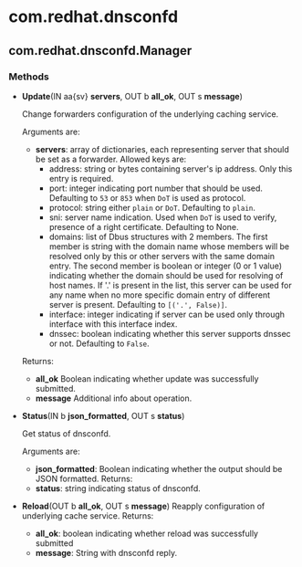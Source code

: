 # com.redhat.dnsconfd

## com.redhat.dnsconfd.Manager

### Methods

- **Update**(IN aa{sv} **servers**, OUT b **all_ok**, OUT s **message**)

  Change forwarders configuration of the underlying caching service.
  
  Arguments are:
  - **servers**: array of dictionaries, each representing server that should
  be set as a forwarder. Allowed keys are:
    - address: string or bytes containing server's ip address. Only this entry is required.
    - port: integer indicating port number that should be used. Defaulting to `53` or `853` when `DoT` is used as protocol.
    - protocol: string either `plain` or `DoT`. Defaulting to `plain`.
    - sni: server name indication. Used when `DoT` is used to verify, presence of a right certificate. Defaulting to None.
    - domains: list of Dbus structures with 2 members. The first member is string with the domain name whose members will be resolved only by this or other servers with the same domain entry. The second member is boolean or integer (0 or 1 value) indicating whether the domain should be used for resolving of host names.
      If '.' is present in the list, this server can be used for any name when no more specific domain entry of different server is present. Defaulting to `[('.', False)]`.
    - interface: integer indicating if server can be used only through interface with this interface index.
    - dnssec: boolean indicating whether this server supports dnssec or not. Defaulting to `False`.

  Returns:
  - **all_ok** Boolean indicating whether update was successfully submitted.
  - **message** Additional info about operation.
- **Status**(IN b **json_formatted**, OUT s **status**)
  
  Get status of dnsconfd.
  
  Arguments are:
  - **json_formatted**: Boolean indicating whether the output should be JSON formatted.
  Returns:
  - **status**: string indicating status of dnsconfd.

- **Reload**(OUT b **all_ok**, OUT s **message**)
  Reapply configuration of underlying cache service.
  Returns:
  - **all_ok**: boolean indicating whether reload was successfully submitted
  - **message**: String with dnsconfd reply.
